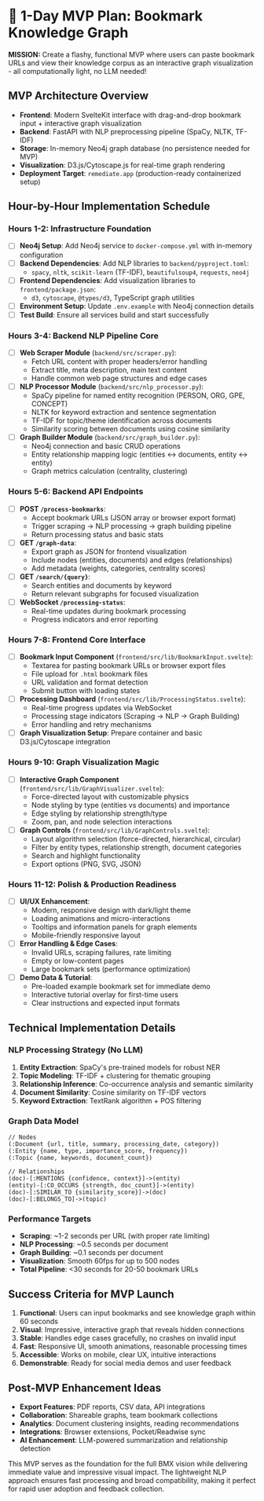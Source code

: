 # 🚀 1-Day MVP Plan: Bookmark Knowledge Graph

**MISSION:** Create a flashy, functional MVP where users can paste bookmark URLs and view their knowledge corpus as an interactive graph visualization - all computationally light, no LLM needed!

## MVP Architecture Overview
- **Frontend**: Modern SvelteKit interface with drag-and-drop bookmark input + interactive graph visualization
- **Backend**: FastAPI with NLP preprocessing pipeline (SpaCy, NLTK, TF-IDF)
- **Storage**: In-memory Neo4j graph database (no persistence needed for MVP)
- **Visualization**: D3.js/Cytoscape.js for real-time graph rendering
- **Deployment Target**: `remediate.app` (production-ready containerized setup)

## Hour-by-Hour Implementation Schedule

### Hours 1-2: Infrastructure Foundation
- [ ] **Neo4j Setup**: Add Neo4j service to `docker-compose.yml` with in-memory configuration
- [ ] **Backend Dependencies**: Add NLP libraries to `backend/pyproject.toml`:
  - `spacy`, `nltk`, `scikit-learn` (TF-IDF), `beautifulsoup4`, `requests`, `neo4j`
- [ ] **Frontend Dependencies**: Add visualization libraries to `frontend/package.json`:
  - `d3`, `cytoscape`, `@types/d3`, TypeScript graph utilities
- [ ] **Environment Setup**: Update `.env.example` with Neo4j connection details
- [ ] **Test Build**: Ensure all services build and start successfully

### Hours 3-4: Backend NLP Pipeline Core
- [ ] **Web Scraper Module** (`backend/src/scraper.py`):
  - Fetch URL content with proper headers/error handling
  - Extract title, meta description, main text content
  - Handle common web page structures and edge cases
- [ ] **NLP Processor Module** (`backend/src/nlp_processor.py`):
  - SpaCy pipeline for named entity recognition (PERSON, ORG, GPE, CONCEPT)
  - NLTK for keyword extraction and sentence segmentation
  - TF-IDF for topic/theme identification across documents
  - Similarity scoring between documents using cosine similarity
- [ ] **Graph Builder Module** (`backend/src/graph_builder.py`):
  - Neo4j connection and basic CRUD operations
  - Entity relationship mapping logic (entities ↔ documents, entity ↔ entity)
  - Graph metrics calculation (centrality, clustering)

### Hours 5-6: Backend API Endpoints
- [ ] **POST `/process-bookmarks`**:
  - Accept bookmark URLs (JSON array or browser export format)
  - Trigger scraping → NLP processing → graph building pipeline
  - Return processing status and basic stats
- [ ] **GET `/graph-data`**:
  - Export graph as JSON for frontend visualization
  - Include nodes (entities, documents) and edges (relationships)
  - Add metadata (weights, categories, centrality scores)
- [ ] **GET `/search/{query}`**:
  - Search entities and documents by keyword
  - Return relevant subgraphs for focused visualization
- [ ] **WebSocket `/processing-status`**:
  - Real-time updates during bookmark processing
  - Progress indicators and error reporting

### Hours 7-8: Frontend Core Interface
- [ ] **Bookmark Input Component** (`frontend/src/lib/BookmarkInput.svelte`):
  - Textarea for pasting bookmark URLs or browser export files
  - File upload for `.html` bookmark files
  - URL validation and format detection
  - Submit button with loading states
- [ ] **Processing Dashboard** (`frontend/src/lib/ProcessingStatus.svelte`):
  - Real-time progress updates via WebSocket
  - Processing stage indicators (Scraping → NLP → Graph Building)
  - Error handling and retry mechanisms
- [ ] **Graph Visualization Setup**: Prepare container and basic D3.js/Cytoscape integration

### Hours 9-10: Graph Visualization Magic
- [ ] **Interactive Graph Component** (`frontend/src/lib/GraphVisualizer.svelte`):
  - Force-directed layout with customizable physics
  - Node styling by type (entities vs documents) and importance
  - Edge styling by relationship strength/type
  - Zoom, pan, and node selection interactions
- [ ] **Graph Controls** (`frontend/src/lib/GraphControls.svelte`):
  - Layout algorithm selection (force-directed, hierarchical, circular)
  - Filter by entity types, relationship strength, document categories
  - Search and highlight functionality
  - Export options (PNG, SVG, JSON)

### Hours 11-12: Polish & Production Readiness
- [ ] **UI/UX Enhancement**:
  - Modern, responsive design with dark/light theme
  - Loading animations and micro-interactions
  - Tooltips and information panels for graph elements
  - Mobile-friendly responsive layout
- [ ] **Error Handling & Edge Cases**:
  - Invalid URLs, scraping failures, rate limiting
  - Empty or low-content pages
  - Large bookmark sets (performance optimization)
- [ ] **Demo Data & Tutorial**:
  - Pre-loaded example bookmark set for immediate demo
  - Interactive tutorial overlay for first-time users
  - Clear instructions and expected input formats

## Technical Implementation Details

### NLP Processing Strategy (No LLM)
1. **Entity Extraction**: SpaCy's pre-trained models for robust NER
2. **Topic Modeling**: TF-IDF + clustering for thematic grouping
3. **Relationship Inference**: Co-occurrence analysis and semantic similarity
4. **Document Similarity**: Cosine similarity on TF-IDF vectors
5. **Keyword Extraction**: TextRank algorithm + POS filtering

### Graph Data Model
```cypher
// Nodes
(:Document {url, title, summary, processing_date, category})
(:Entity {name, type, importance_score, frequency})
(:Topic {name, keywords, document_count})

// Relationships
(doc)-[:MENTIONS {confidence, context}]->(entity)
(entity)-[:CO_OCCURS {strength, doc_count}]->(entity)
(doc)-[:SIMILAR_TO {similarity_score}]->(doc)
(doc)-[:BELONGS_TO]->(topic)
```

### Performance Targets
- **Scraping**: ~1-2 seconds per URL (with proper rate limiting)
- **NLP Processing**: ~0.5 seconds per document
- **Graph Building**: ~0.1 seconds per document
- **Visualization**: Smooth 60fps for up to 500 nodes
- **Total Pipeline**: <30 seconds for 20-50 bookmark URLs

## Success Criteria for MVP Launch
1. **Functional**: Users can input bookmarks and see knowledge graph within 60 seconds
2. **Visual**: Impressive, interactive graph that reveals hidden connections
3. **Stable**: Handles edge cases gracefully, no crashes on invalid input
4. **Fast**: Responsive UI, smooth animations, reasonable processing times
5. **Accessible**: Works on mobile, clear UX, intuitive interactions
6. **Demonstrable**: Ready for social media demos and user feedback

## Post-MVP Enhancement Ideas
- **Export Features**: PDF reports, CSV data, API integrations
- **Collaboration**: Shareable graphs, team bookmark collections
- **Analytics**: Document clustering insights, reading recommendations
- **Integrations**: Browser extensions, Pocket/Readwise sync
- **AI Enhancement**: LLM-powered summarization and relationship detection

This MVP serves as the foundation for the full BMX vision while delivering immediate value and impressive visual impact. The lightweight NLP approach ensures fast processing and broad compatibility, making it perfect for rapid user adoption and feedback collection. 